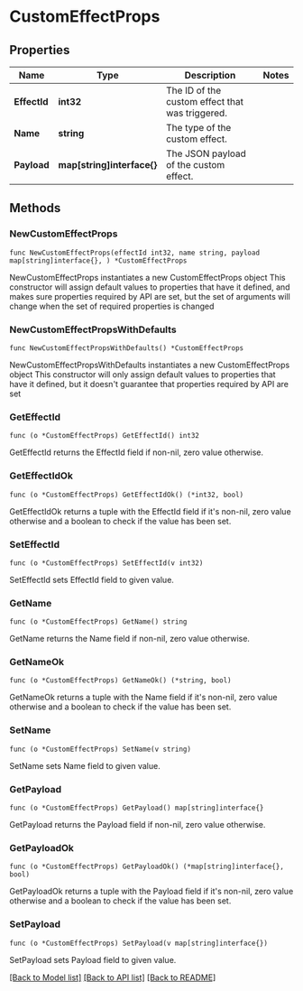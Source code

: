 # CustomEffectProps

## Properties

Name | Type | Description | Notes
------------ | ------------- | ------------- | -------------
**EffectId** | **int32** | The ID of the custom effect that was triggered. | 
**Name** | **string** | The type of the custom effect. | 
**Payload** | **map[string]interface{}** | The JSON payload of the custom effect. | 

## Methods

### NewCustomEffectProps

`func NewCustomEffectProps(effectId int32, name string, payload map[string]interface{}, ) *CustomEffectProps`

NewCustomEffectProps instantiates a new CustomEffectProps object
This constructor will assign default values to properties that have it defined,
and makes sure properties required by API are set, but the set of arguments
will change when the set of required properties is changed

### NewCustomEffectPropsWithDefaults

`func NewCustomEffectPropsWithDefaults() *CustomEffectProps`

NewCustomEffectPropsWithDefaults instantiates a new CustomEffectProps object
This constructor will only assign default values to properties that have it defined,
but it doesn't guarantee that properties required by API are set

### GetEffectId

`func (o *CustomEffectProps) GetEffectId() int32`

GetEffectId returns the EffectId field if non-nil, zero value otherwise.

### GetEffectIdOk

`func (o *CustomEffectProps) GetEffectIdOk() (*int32, bool)`

GetEffectIdOk returns a tuple with the EffectId field if it's non-nil, zero value otherwise
and a boolean to check if the value has been set.

### SetEffectId

`func (o *CustomEffectProps) SetEffectId(v int32)`

SetEffectId sets EffectId field to given value.


### GetName

`func (o *CustomEffectProps) GetName() string`

GetName returns the Name field if non-nil, zero value otherwise.

### GetNameOk

`func (o *CustomEffectProps) GetNameOk() (*string, bool)`

GetNameOk returns a tuple with the Name field if it's non-nil, zero value otherwise
and a boolean to check if the value has been set.

### SetName

`func (o *CustomEffectProps) SetName(v string)`

SetName sets Name field to given value.


### GetPayload

`func (o *CustomEffectProps) GetPayload() map[string]interface{}`

GetPayload returns the Payload field if non-nil, zero value otherwise.

### GetPayloadOk

`func (o *CustomEffectProps) GetPayloadOk() (*map[string]interface{}, bool)`

GetPayloadOk returns a tuple with the Payload field if it's non-nil, zero value otherwise
and a boolean to check if the value has been set.

### SetPayload

`func (o *CustomEffectProps) SetPayload(v map[string]interface{})`

SetPayload sets Payload field to given value.



[[Back to Model list]](../README.md#documentation-for-models) [[Back to API list]](../README.md#documentation-for-api-endpoints) [[Back to README]](../README.md)


